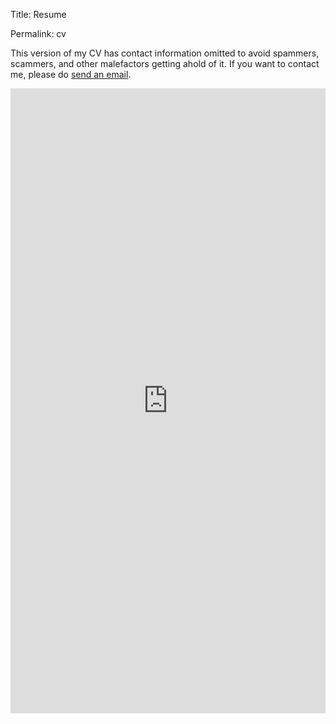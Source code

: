 Title:
Resume

Permalink:
cv

<p>
  This version of my CV has contact information omitted to avoid spammers, scammers, and other malefactors getting ahold of it. If you want to contact me, please do <a href="mailto:hello@mattthetall.site"> send an email</a>. 
</p>

<iframe src="https://1drv.ms/b/c/51606526965b693f/IQR6PT5IZTBPT5o25UE00AH1AfBfdcn7v4KC-XU_ZXS2mkM" frameborder="0" scrolling="no" style="height: 1000px; width: 100%;"></iframe>